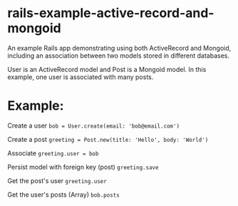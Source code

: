 # rails-example-active-record-and-mongoid
An example Rails app demonstrating using both ActiveRecord and Mongoid, including an association between two models stored in different databases.

User is an ActiveRecord model and Post is a Mongoid model. In this example, one user is associated with many posts.

# Example:

Create a user
`bob = User.create(email: 'bob@email.com')`

Create a post
`greeting = Post.new(title: 'Hello', body: 'World')`

Associate
`greeting.user = bob`

Persist model with foreign key (post)
`greeting.save`

Get the post's user
`greeting.user`

Get the user's posts (Array)
`bob.posts`

